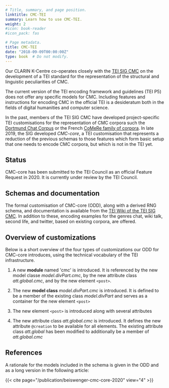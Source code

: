 ```yaml
---
# Title, summary, and page position.
linktitle: CMC-TEI
summary: Learn how to use CMC-TEI.
weight: 2
#icon: book-reader
#icon_pack: fas

# Page metadata.
title: CMC-TEI
date: "2018-09-09T00:00:00Z"
type: book  # Do not modify.
---
```


Our CLARIN K-Centre co-operates closely with the [TEI SIG
CMC](https://wiki.tei-c.org/index.php/SIG:Computer-Mediated_Communication)
on the development of a TEI standard for the representation of the
structural and linguistic peculiarities of CMC.

The current version of the TEI encoding framework and guidelines
(TEI P5) does not offer any specific models for CMC. Including
features and instructions for encoding CMC in the official TEI is a
desideratum both in the fields of digital humanities and computer
science.

In the past, members of the TEI SIG CMC have developed
project-specific TEI customisations for the representation of CMC
corpora such the [Dortmund Chat
Corpus](http://hdl.handle.net/10932/00-03B0-14FA-A8D0-0F01-F) or the
French [CoMeRe family of
corpora](https://hdl.handle.net/11403/comere). In late 2019, the SIG
developed *CMC-core*, a TEI customisation that represents a reduction
of the previous schemas to those features which form basic setup that
one needs to encode CMC corpora, but which is not in the TEI yet.

## Status
CMC-core has been submitted to the TEI Council as an official Feature Request
in 2020. It is currently under review by the TEI Council.

## Schemas and documentation
The formal customisation of CMC-core (ODD), along with a derived RNG schema,
and documentation is available from the [TEI Wiki of the TEI SIG
CMC](https://wiki.tei-c.org/index.php?title=SIG:CMC/CMC-core_schema_for_representing_CMC_in_TEI_(2019)).
In addition to these, encoding examples for the genres chat, wiki talk, second
life, and twitter, based on existing corpora, are offered.

## Overview of customizations
Below is a short overview of the four types of customizations our ODD for
CMC-core introduces, using the technical vocabulary of the TEI infrastructure.

  1. A new **module** named 'cmc' is introduced. It is referenced by
  the new model classe *model.divPart.cmc*, by the new attribute class
  *att.global.cmc*, and by the new element `<post>`.
  
  2. The new **model class** *model.divPart.cmc* is introduced. It is defined to be a member of the existing class *model.divPart* and serves as a container for the new element `<post>`
  
  3. The new element `<post>` is introduced along with several attributes

  4. The new attribute class *att.global.cmc* is introduced. It
  defines the new attribute `@creation` to be available for all
  elements. The existing attribute class *att.global* has been
  modified to additionally be a member of *att.global.cmc*

## References
A rationale for the models included in the schema is given in the ODD and as a
long version in the following article:

{{< cite page="/publication/beiswenger-cmc-core-2020" view="4" >}}

